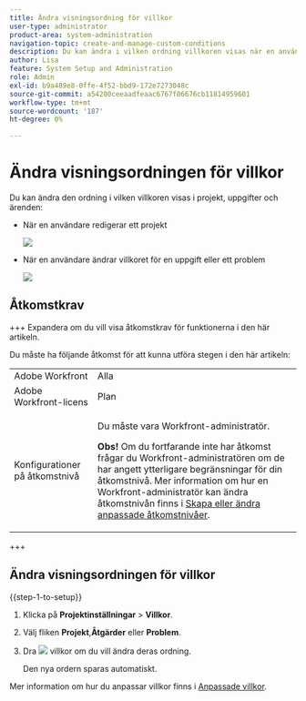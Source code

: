 ```yaml
---
title: Ändra visningsordning för villkor
user-type: administrator
product-area: system-administration
navigation-topic: create-and-manage-custom-conditions
description: Du kan ändra i vilken ordning villkoren visas när en användare redigerar ett projekt eller ändrar villkoret för en uppgift eller ett problem.
author: Lisa
feature: System Setup and Administration
role: Admin
exl-id: b9a489e8-0ffe-4f52-bbd9-172e7273048c
source-git-commit: a54200ceeaadfeaac6767f06676cb11814959601
workflow-type: tm+mt
source-wordcount: '187'
ht-degree: 0%

---
```


# Ändra visningsordningen för villkor

Du kan ändra den ordning i vilken villkoren visas i projekt, uppgifter och ärenden:

* När en användare redigerar ett projekt

  ![](assets/change-condition-edit-project.png)

* När en användare ändrar villkoret för en uppgift eller ett problem

  ![](assets/change-conditions-list-dropdown-only.png)

## Åtkomstkrav

+++ Expandera om du vill visa åtkomstkrav för funktionerna i den här artikeln.

Du måste ha följande åtkomst för att kunna utföra stegen i den här artikeln:

<table style="table-layout:auto"> 
 <col> 
 <col> 
 <tbody> 
  <tr> 
   <td role="rowheader">Adobe Workfront</td> 
   <td>Alla</td> 
  </tr> 
  <tr> 
   <td role="rowheader">Adobe Workfront-licens</td> 
   <td>Plan</td> 
  </tr> 
  <tr> 
   <td role="rowheader">Konfigurationer på åtkomstnivå</td> 
   <td> <p>Du måste vara Workfront-administratör.</p> <p><b>Obs!</b> Om du fortfarande inte har åtkomst frågar du Workfront-administratören om de har angett ytterligare begränsningar för din åtkomstnivå. Mer information om hur en Workfront-administratör kan ändra åtkomstnivån finns i <a href="../../../administration-and-setup/add-users/configure-and-grant-access/create-modify-access-levels.md" class="MCXref xref">Skapa eller ändra anpassade åtkomstnivåer</a>.</p> </td> 
  </tr> 
 </tbody> 
</table>

+++

## Ändra visningsordningen för villkor

{{step-1-to-setup}}

1. Klicka på **Projektinställningar** > **Villkor**.

1. Välj fliken **Projekt**,**Åtgärder** eller **Problem**.

1. Dra ![](assets/move-icon---dots.png) villkor om du vill ändra deras ordning.

   Den nya ordern sparas automatiskt.

Mer information om hur du anpassar villkor finns i [Anpassade villkor](../../../administration-and-setup/customize-workfront/create-manage-custom-conditions/custom-conditions.md).
